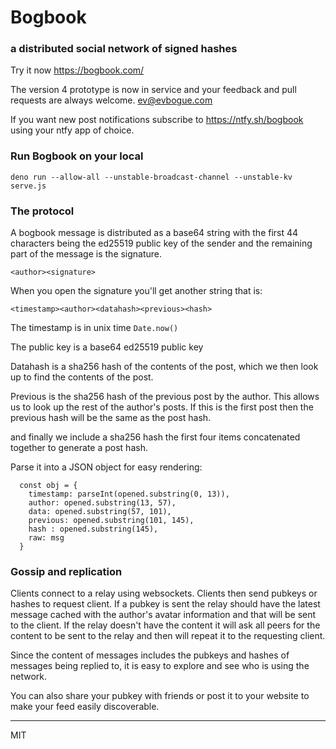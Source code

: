 # Bogbook

### a distributed social network of signed hashes

Try it now https://bogbook.com/

The version 4 prototype is now in service and your feedback and pull requests are always welcome. ev@evbogue.com

If you want new post notifications subscribe to https://ntfy.sh/bogbook using your ntfy app of choice.

### Run Bogbook on your local

```
deno run --allow-all --unstable-broadcast-channel --unstable-kv serve.js
```

### The protocol

A bogbook message is distributed as a base64 string with the first 44 characters being the ed25519 public key of the sender and the remaining part of the message is the signature.

```
<author><signature>
```

When you open the signature you'll get another string that is:

```
<timestamp><author><datahash><previous><hash>
```

The timestamp is in unix time `Date.now()`

The public key is a base64 ed25519 public key

Datahash is a sha256 hash of the contents of the post, which we then look up to find the contents of the post.

Previous is the sha256 hash of the previous post by the author. This allows us to look up the rest of the author's posts. If this is the first post then the previous hash will be the same as the post hash.

and finally we include a sha256 hash the first four items concatenated together to generate a post hash.

Parse it into a JSON object for easy rendering: 

```
  const obj = {
    timestamp: parseInt(opened.substring(0, 13)),
    author: opened.substring(13, 57),
    data: opened.substring(57, 101),
    previous: opened.substring(101, 145),
    hash : opened.substring(145),
    raw: msg
  }
```

### Gossip and replication

Clients connect to a relay using websockets. Clients then send pubkeys or hashes to request client. If a pubkey is sent the relay should have the latest message cached with the author's avatar information and that will be sent to the client. If the relay doesn't have the content it will ask all peers for the content to be sent to the relay and then will repeat it to the requesting client.  

Since the content of messages includes the pubkeys and hashes of messages being replied to, it is easy to explore and see who is using the network.

You can also share your pubkey with friends or post it to your website to make your feed easily discoverable.

---
MIT

